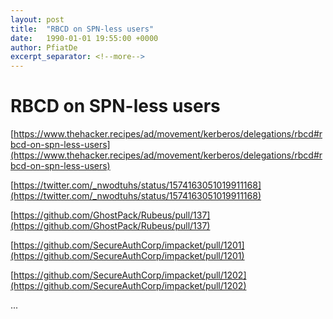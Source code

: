 ```yaml
---
layout: post
title:  "RBCD on SPN-less users"
date:   1990-01-01 19:55:00 +0000
author: PfiatDe
excerpt_separator: <!--more-->
---
```


# RBCD on SPN-less users

[https://www.thehacker.recipes/ad/movement/kerberos/delegations/rbcd#rbcd-on-spn-less-users](https://www.thehacker.recipes/ad/movement/kerberos/delegations/rbcd#rbcd-on-spn-less-users)

[https://twitter.com/_nwodtuhs/status/1574163051019911168](https://twitter.com/_nwodtuhs/status/1574163051019911168)

[https://github.com/GhostPack/Rubeus/pull/137](https://github.com/GhostPack/Rubeus/pull/137)

[https://github.com/SecureAuthCorp/impacket/pull/1201](https://github.com/SecureAuthCorp/impacket/pull/1201)

[https://github.com/SecureAuthCorp/impacket/pull/1202](https://github.com/SecureAuthCorp/impacket/pull/1202)

...
<!--more-->
